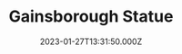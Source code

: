 ---
date: 2023-01-27T13:31:50.000Z
title: Gainsborough Statue
latitude: 52.038623146369844
longitude: 0.7313464297162479
category: checkin
---